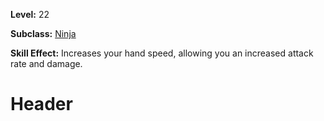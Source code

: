 <!-- TITLE: Skill: Hundred Hands -->
<!-- SUBTITLE:  -->

**Level:** 22

**Subclass:** [Ninja](ninja)

**Skill Effect:** Increases your hand speed, allowing you an increased attack rate and damage.

# Header